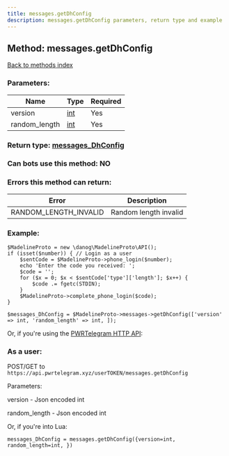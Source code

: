 ```yaml
---
title: messages.getDhConfig
description: messages.getDhConfig parameters, return type and example
---
```

## Method: messages.getDhConfig  
[Back to methods index](index.md)


### Parameters:

| Name     |    Type       | Required |
|----------|---------------|----------|
|version|[int](../types/int.md) | Yes|
|random\_length|[int](../types/int.md) | Yes|


### Return type: [messages\_DhConfig](../types/messages_DhConfig.md)

### Can bots use this method: **NO**


### Errors this method can return:

| Error    | Description   |
|----------|---------------|
|RANDOM_LENGTH_INVALID|Random length invalid|

### Example:


```
$MadelineProto = new \danog\MadelineProto\API();
if (isset($number)) { // Login as a user
    $sentCode = $MadelineProto->phone_login($number);
    echo 'Enter the code you received: ';
    $code = '';
    for ($x = 0; $x < $sentCode['type']['length']; $x++) {
        $code .= fgetc(STDIN);
    }
    $MadelineProto->complete_phone_login($code);
}

$messages_DhConfig = $MadelineProto->messages->getDhConfig(['version' => int, 'random_length' => int, ]);
```

Or, if you're using the [PWRTelegram HTTP API](https://pwrtelegram.xyz):



### As a user:

POST/GET to `https://api.pwrtelegram.xyz/userTOKEN/messages.getDhConfig`

Parameters:

version - Json encoded int

random_length - Json encoded int




Or, if you're into Lua:

```
messages_DhConfig = messages.getDhConfig({version=int, random_length=int, })
```

